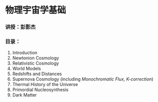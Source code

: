 # 物理宇宙学基础
### 讲授：彭影杰
### 目录：
1. Introduction
2. Newtonion Cosmology
3. Relativistic Cosmology
4. World Models
5. Redshifts and Distances
6. Supernova Cosmology (including *Monochromatic Flux, K-correction*)
7. Thermal History of the Universe
8. Primordial Nucleosynthesis
9. Dark Matter
